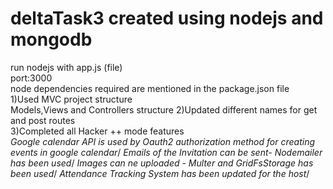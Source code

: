 # deltaTask3 created using nodejs and mongodb 
run nodejs with app.js (file)\
port:3000\
node dependencies required are mentioned in the package.json file\
1)Used MVC project structure\
  Models,Views and Controllers structure
2)Updated different names for get and post routes\
3)Completed all Hacker ++ mode features\
  *Google calendar API is used by Oauth2 authorization method for creating events in google calendar*/
  *Emails of the Invitation can be sent- Nodemailer has been used*/
  *Images can ne uploaded - Multer and GridFsStorage has been used*/ 
  *Attendance Tracking System has been updated for the host*/
  
